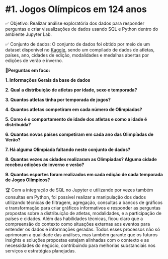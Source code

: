 # #1. Jogos Olímpicos em 124 anos 

✅ Objetivo: Realizar análise exploratória dos dados para responder perguntas e criar visualizações de dados usando SQL e Python dentro do ambiente Jupyter Lab.

✅ Conjunto de dados: O conjunto de dados foi obtido por meio de um dataset disponível no [Kaggle](https://www.kaggle.com/datasets/nitishsharma01/olympics-124-years-datasettill-2020), 
sendo um compilado de dados de atletas, países, ano, cidades de edição, modalidades e medalhas abertas por edições de verão e inverno. 

📍**Perguntas em foco:** 

**1. Informações Gerais da base de dados**

**2. Qual a distribuição de atletas por idade, sexo e temporada?**

**3. Quantos atletas tinha por temporada de jogos?**

**4. Quantos atletas competiram em cada número de Olimpíadas?**

**5. Como é o comportamento de idade dos atletas e como a idade é distribuída?**

**6. Quantos novos países competiram em cada ano das Olimpíadas de Verão?**

**7. Há alguma Olimpíada faltando neste conjunto de dados?**

**8. Quantas vezes as cidades realizaram as Olimpíadas? Alguma cidade recebeu edições de inverno e verão?**

**9. Quantos esportes foram realizados em cada edição de cada temporada de Jogos Olímpicos?**

🏆 Com a integração de SQL no Jupyter e utilizando por vezes também consultas em Python, foi possível realizar a manipulação dos dados utilizando técnicas de filtragem, agregação, consultas a bancos de gráficos e 
transformação para criar gráficos informativos e responder as perguntas propostas sobre a distribuição de atletas, modalidades, e a participação de países e cidades. Além das habilidades técnicas, 
ficou claro que a compreensão do contexto como situações externas aos eventos para entender os dados e informações geradas. Todos esses processos não só aprimoram a qualidade das análises, 
mas também garante que os futuros insights e soluções propostas estejam alinhadas com o contexto e as necessidades do negócio, contribuindo para melhorias substanciais nos serviços e estratégias planejadas. 
